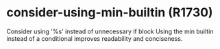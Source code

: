# consider-using-min-builtin (R1730)

Consider using '%s' instead of unnecessary if block Using the min
builtin instead of a conditional improves readability and conciseness.
